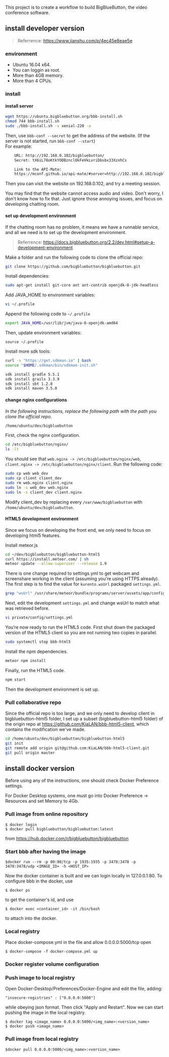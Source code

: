 This project is to create a workflow to build BigBlueButton, the video conference software.

## install developer version

> Referrence: https://www.jianshu.com/p/4ec45e8eae5e

### environment

- Ubuntu 16.04 x64.
- You can loggin as root.
- More than 4GB memory.
- More than 4 CPUs.

### install

#### install server
``` bash
wget https://ubuntu.bigbluebutton.org/bbb-install.sh
chmod 744 bbb-install.sh
sudo ./bbb-install.sh -v xenial-220 -a
```
Then, use `bbb-conf --secret` to get the address of the website. (If the server is not started, run `bbb-conf --start`)  
For example:

``` bash
    URL: http://192.168.0.102/bigbluebutton/
    Secret: tX6iL78oKtkYODBznclOkFeVkLvriDbsbx33XznhCs

    Link to the API-Mate:
    https://mconf.github.io/api-mate/#server=http://192.168.0.102/bigbluebutton/&sharedSecret=tX6iL78oKtkYODBznclOkFeVkLvriDbsbx33XznhCs
```

Then you can visit the website on 192.168.0.102, and try a meeting session.

You may find that the website cannot access audio and video. Don't worry, I don't know how to fix that. Just ignore those annoying issues, and focus on developing chatting room.

#### set up development environment

If the chatting room has no problem, it means we have a runnable service, and all we need is to set up the development environment.

> Referrence: https://docs.bigbluebutton.org/2.2/dev.html#setup-a-development-environment.

Make a folder and run the following code to clone the official repo:
``` bash
git clone https://github.com/bigbluebutton/bigbluebutton.git
```
Install dependencies:
``` bash
sudo apt-get install git-core ant ant-contrib openjdk-8-jdk-headless
```
Add JAVA_HOME to environment variables:
``` bash
vi ~/.profile
```
Append the following code to `~/.profile`
``` bash
export JAVA_HOME=/usr/lib/jvm/java-8-openjdk-amd64
```
Then, update environment variables:
```
source ~/.profile
```
Install more sdk tools:
``` bash
curl -s "https://get.sdkman.io" | bash
source "$HOME/.sdkman/bin/sdkman-init.sh"

sdk install gradle 5.5.1
sdk install grails 3.3.9
sdk install sbt 1.2.8
sdk install maven 3.5.0
```

#### change nginx configurations

*In the following instructions, replace the following path with the path you clone the official repo.*
``` bash
/home/ubuntu/dev/bigbluebutton
```

First, check the nginx configuration.
``` bash
cd /etc/bigbluebutton/nginx/
ls -lt
```
You should see that `web.nginx -> /etc/bigbluebutton/nginx/web`, `client.nginx -> /etc/bigbluebutton/nginx/client`. Run the following code:
``` bash
sudo cp web web_dev
sudo cp client client_dev
sudo rm web.nginx client.nginx
sudo ln -s web_dev web.nginx
sudo ln -s client_dev client.nginx
```

Modify client_dev by replacing every `/var/www/bigbluebutton` with `/home/ubuntu/dev/bigbluebutton`.

#### HTML5 development environment

Since we focus on developing the front end, we only need to focus on developing html5 features.

Install meteor.js
``` bash
cd ~/dev/bigbluebutton/bigbluebutton-html5
curl https://install.meteor.com/ | sh
meteor update --allow-superuser --release 1.9
```

There is one change required to settings.yml to get webcam and screenshare working in the client (assuming you’re using HTTPS already). The first step is to find the value for `kurento.wsUrl` packaged `settings.yml`.

``` bash
grep "wsUrl" /usr/share/meteor/bundle/programs/server/assets/app/config/settings.yml
```

Next, edit the development `settings.yml` and change wsUrl to match what was retrieved before.

``` bash
vi private/config/settings.yml
```

You’re now ready to run the HTML5 code. First shut down the packaged version of the HTML5 client so you are not running two copies in parallel.

``` bash
sudo systemctl stop bbb-html5
```

Install the npm dependencies.

``` bash
meteor npm install
```

Finally, run the HTML5 code.

``` bash
npm start
```

Then the development environment is set up.

### Pull collaborative repo

Since the official repo is too large, and we only need to develop client in bigbluebutton-html5 folder, I set up a subset (bigbluebutton-html5 folder) of the origin repo at https://github.com/KiaLAN/bbb-html5-client, which contains the modification we've made.

``` bash
cd /home/ubuntu/dev/bigbluebutton/bigbluebutton-html5
git init
git remote add origin git@github.com:KiaLAN/bbb-html5-client.git
git pull origin master
```

## install docker version

Before using any of the instructions, one should check Docker Preference settings.

For Docker Desktop systems, one must go into Docker Preference -> Resources and set Memory to 4Gb.  

### Pull image from online repository

~~~shellmeteor update --allow-superuser --release 1.8
$ docker login
$ docker pull bigbluebutton/bigbluebutton:latest
~~~
from https://hub.docker.com/r/bigbluebutton/bigbluebutton



### Start bbb after having the image
~~~shell
$docker run --rm -p 80:80/tcp -p 1935:1935 -p 3478:3478 -p 3478:3478/udp <IMAGE_ID> -h <HOST_IP>
~~~
Now the docker container is built and we can login locally in 127.0.0.1:80. To configure bbb in the docker, use
~~~shell
$ docker ps
~~~
to get the container's id, and use
~~~shell
$ docker exec <container_id> -it /bin/bash 
~~~
to attach into the docker.




### Local registry

Place docker-compose.yml in the file and allow 0.0.0.0:5000/tcp open

~~~shell
$ docker-compose -f docker-compose.yml up
~~~

  

### Docker register volume configuration

### Push image to local registry 

Open Docker-Desktop/Preferences/Docker-Engine and edit the file, adding:
~~~shell
"insecure-registries" : ["0.0.0.0:5000"]
~~~
while obeying json format. Then click "Apply and Restart". Now we can start pushing the image in the local registry. 
~~~shell
$ docker tag <image_name> 0.0.0.0:5000/<img_name>:<version_name> 
$ docker push <image_name> 
~~~



### Pull image from local registry
~~~shell
$docker pull 0.0.0.0:5000/<img_name>:<version_name> 
~~~




